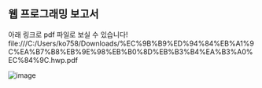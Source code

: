 <h2>웹 프로그래밍 보고서</h2>

아래 링크로 pdf 파일로 보실 수 있습니다!
file:///C:/Users/ko758/Downloads/%EC%9B%B9%ED%94%84%EB%A1%9C%EA%B7%B8%EB%9E%98%EB%B0%8D%EB%B3%B4%EA%B3%A0%EC%84%9C.hwp.pdf



![image](https://github.com/WEBminsung/servlet_jsp/assets/127908351/0b816bfd-d5d3-4759-8cbf-756621851c9f)
